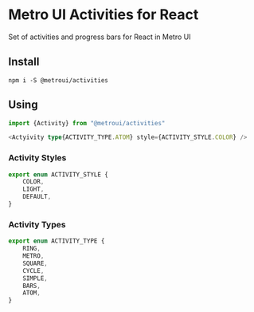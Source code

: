 # Metro UI Activities for React
Set of activities and progress bars for React in Metro UI

## Install
```shell
npm i -S @metroui/activities
```

## Using
```typescript
import {Activity} from "@metroui/activities"

<Actyivity type{ACTIVITY_TYPE.ATOM} style={ACTIVITY_STYLE.COLOR} />
```

### Activity Styles
```typescript
export enum ACTIVITY_STYLE {
    COLOR,
    LIGHT,
    DEFAULT,
}
```

### Activity Types
```typescript
export enum ACTIVITY_TYPE {
    RING,
    METRO,
    SQUARE,
    CYCLE,
    SIMPLE,
    BARS,
    ATOM,
}
```